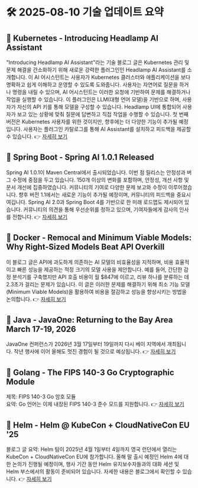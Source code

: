 # 🛠️ 2025-08-10 기술 업데이트 요약

## 🔹 Kubernetes - Introducing Headlamp AI Assistant
"Introducing Headlamp AI Assistant"라는 기술 블로그 글은 Kubernetes 관리 및 문제 해결을 간소화하기 위해 새로운 강력한 플러그인인 Headlamp AI Assistant를 소개합니다. 이 AI 어시스턴트는 사용자가 Kubernetes 클러스터와 애플리케이션을 보다 명확하고 쉽게 이해하고 운영할 수 있도록 도와줍니다. 사용자는 자연어로 질문을 하거나 명령을 내릴 수 있으며, AI 어시스턴트는 이러한 요청에 기반하여 문제를 해결하거나 작업을 실행할 수 있습니다. 이 플러그인은 LLM(대형 언어 모델)을 기반으로 하며, 사용자가 자신의 API 키를 통해 모델을 구성할 수 있습니다. Headlamp UI에 통합되어 사용자가 보고 있는 상황에 맞춰 질문에 답변하고 직접 작업을 수행할 수 있습니다. 첫 번째 버전은 Kubernetes 사용자를 위한 것이지만, 향후에는 더 다양한 기능이 추가될 예정입니다. 사용자는 플러그인 카탈로그를 통해 AI Assistant를 설치하고 피드백을 제공할 수 있습니다.
👉 [자세히 보기](https://kubernetes.io/blog/2025/08/07/introducing-headlamp-ai-assistant/)

## 🔹 Spring Boot - Spring AI 1.0.1 Released
Spring AI 1.0.1이 Maven Central에서 출시되었습니다. 이번 점 릴리스는 안정성과 버그 수정에 중점을 두고 있습니다. 150개 이상의 변화를 포함하며, 안정성, 개선 사항 및 문서 개선에 집중하였습니다. 커뮤니티의 기여로 다양한 문제 보고와 수정이 이루어졌습니다. 향후 버전 1.1에서는 새로운 기능이 추가될 예정이며, 커뮤니티의 피드백을 중요시 여깁니다. Spring AI 2.0과 Spring Boot 4를 기반으로 한 미래 로드맵도 제시되어 있습니다. 커뮤니티의 의견을 통해 우선순위를 정하고 있으며, 기여자들에게 감사의 인사를 전합니다.
👉 [자세히 보기](https://spring.io/blog/2025/08/08/spring-ai-1)

## 🔹 Docker - Remocal and Minimum Viable Models: Why Right-Sized Models Beat API Overkill
이 블로그 글은 API에 과도하게 의존하는 AI 모델의 비효율성을 지적하며, 비용 효율적이고 빠른 성능을 제공하는 적정 크기의 모델 사용을 제안합니다. 예를 들어, 간단한 감정 분석기를 구축했지만 API 호출 비용이 월 $847에 이르고, 리뷰 하나를 분류하는 데 2.3초가 걸리는 문제가 있습니다. 이 글은 이러한 문제를 해결하기 위해 최소 기능 모델(Minimum Viable Models)을 활용하여 비용을 절감하고 성능을 향상시키는 방법을 논의합니다.
👉 [자세히 보기](https://www.docker.com/blog/remocal-minimum-viable-models-ai/)

## 🔹 Java - JavaOne: Returning to the Bay Area March 17-19, 2026
JavaOne 컨퍼런스가 2026년 3월 17일부터 19일까지 다시 베이 지역에서 개최됩니다. 작년 행사에 이어 올해도 멋진 경험이 될 것으로 예상됩니다.
👉 [자세히 보기](https://inside.java/2025/08/04/javaone-returns-2026/)

## 🔹 Golang - The FIPS 140-3 Go Cryptographic Module
제목: FIPS 140-3 Go 암호 모듈  
요약: Go 언어는 이제 내장된 FIPS 140-3 준수 모드를 지원합니다.
👉 [자세히 보기](https://go.dev/blog/fips140)

## 🔹 Helm - Helm @ KubeCon + CloudNativeCon EU '25
블로그 글 요약: Helm 팀이 2025년 4월 1일부터 4일까지 영국 런던에서 열리는 KubeCon + CloudNativeCon EU에 참가합니다. 올해 말 출시 예정인 Helm 4에 대한 논의가 진행될 예정이며, 행사 기간 동안 Helm 유지보수자들과의 대화 세션 및 Helm 부스에서의 활동이 준비되어 있습니다. 자세한 내용은 블로그에서 확인할 수 있습니다.
👉 [자세히 보기](https://helm.sh/blog/helm-at-kubecon-eu-25/)

